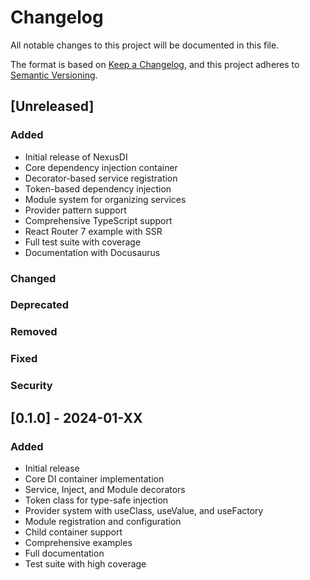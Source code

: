 # Changelog

All notable changes to this project will be documented in this file.

The format is based on [Keep a Changelog](https://keepachangelog.com/en/1.0.0/),
and this project adheres to [Semantic Versioning](https://semver.org/spec/v2.0.0.html).

## [Unreleased]

### Added
- Initial release of NexusDI
- Core dependency injection container
- Decorator-based service registration
- Token-based dependency injection
- Module system for organizing services
- Provider pattern support
- Comprehensive TypeScript support
- React Router 7 example with SSR
- Full test suite with coverage
- Documentation with Docusaurus

### Changed

### Deprecated

### Removed

### Fixed

### Security

## [0.1.0] - 2024-01-XX

### Added
- Initial release
- Core DI container implementation
- Service, Inject, and Module decorators
- Token class for type-safe injection
- Provider system with useClass, useValue, and useFactory
- Module registration and configuration
- Child container support
- Comprehensive examples
- Full documentation
- Test suite with high coverage 